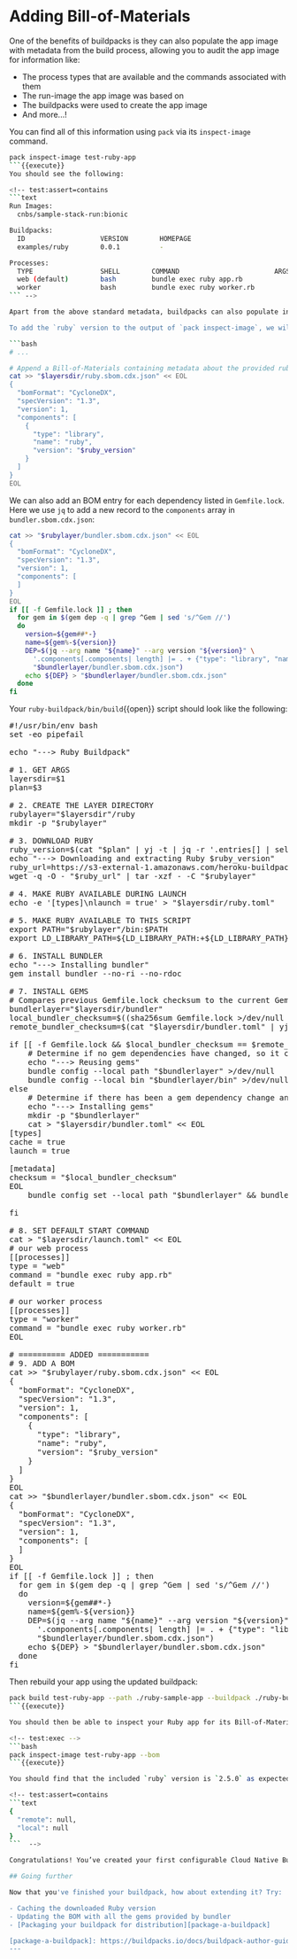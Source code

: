 # Adding Bill-of-Materials

<!-- test:suite=create-buildpack;weight=9 -->

One of the benefits of buildpacks is they can also populate the app image with metadata from the build process, allowing you to audit the app image for information like:

* The process types that are available and the commands associated with them
* The run-image the app image was based on
* The buildpacks were used to create the app image
* And more...!

You can find all of this information using `pack` via its `inspect-image` command.


<!-- test:exec -->
```bash
pack inspect-image test-ruby-app
```{{execute}}
You should see the following:

<!-- test:assert=contains
```text
Run Images:
  cnbs/sample-stack-run:bionic

Buildpacks:
  ID                   VERSION        HOMEPAGE
  examples/ruby        0.0.1          -

Processes:
  TYPE                 SHELL        COMMAND                        ARGS
  web (default)        bash         bundle exec ruby app.rb
  worker               bash         bundle exec ruby worker.rb
``` -->

Apart from the above standard metadata, buildpacks can also populate information about the dependencies they have provided in form of a `Bill-of-Materials`. Let's see how we can use this to populate information about the version of `ruby` that was installed in the output app image.

To add the `ruby` version to the output of `pack inspect-image`, we will have to provide a `Bill-of-Materials` (`BOM`) containing this information. There are three "standard" ways to report SBOM data.  You'll need to choose to use on of CycloneDX, SPDX or Syft update the `ruby.sbom.<ext>` (where `<ext>` is the extension appropriate for your BOM standard, one of `cdx.json`, `spdx.json` or `syft.json`) at the end of your `build` script.  Discussion of which BOM format to choose is outside the scope of this tutorial, but we will note that the SBOM format you choose to use is likely to be the output format of any BOM scanner (eg: [`syft cli`](https://github.com/anchore/syft)) you might choose to use.  In this example we will use the CycloneDX json format.

```bash
# ...

# Append a Bill-of-Materials containing metadata about the provided ruby version
cat >> "$layersdir/ruby.sbom.cdx.json" << EOL
{
  "bomFormat": "CycloneDX",
  "specVersion": "1.3",
  "version": 1,
  "components": [
    {
      "type": "library",
      "name": "ruby",
      "version": "$ruby_version"
    }
  ]
}
EOL
```

We can also add an BOM entry for each dependency listed in `Gemfile.lock`.  Here we use `jq` to add a new record to the `components` array in `bundler.sbom.cdx.json`:

```bash
cat >> "$rubylayer/bundler.sbom.cdx.json" << EOL
{
  "bomFormat": "CycloneDX",
  "specVersion": "1.3",
  "version": 1,
  "components": [
  ]
}
EOL
if [[ -f Gemfile.lock ]] ; then
  for gem in $(gem dep -q | grep ^Gem | sed 's/^Gem //')
  do
    version=${gem##*-}
    name=${gem%-${version}}
    DEP=$(jq --arg name "${name}" --arg version "${version}" \
      '.components[.components| length] |= . + {"type": "library", "name": $name, "version": $version}' \
      "$bundlerlayer/bundler.sbom.cdx.json")
    echo ${DEP} > "$bundlerlayer/bundler.sbom.cdx.json"
  done
fi
```

Your `ruby-buildpack/bin/build`{{open}} script should look like the following:

<!-- test:file=ruby-buildpack/bin/build -->
<pre class="file" data-filename="ruby-buildpack/bin/build" data-target="replace">
#!/usr/bin/env bash
set -eo pipefail

echo "---> Ruby Buildpack"

# 1. GET ARGS
layersdir=$1
plan=$3

# 2. CREATE THE LAYER DIRECTORY
rubylayer="$layersdir"/ruby
mkdir -p "$rubylayer"

# 3. DOWNLOAD RUBY
ruby_version=$(cat "$plan" | yj -t | jq -r '.entries[] | select(.name == "ruby") | .metadata.version')
echo "---> Downloading and extracting Ruby $ruby_version"
ruby_url=https://s3-external-1.amazonaws.com/heroku-buildpack-ruby/heroku-18/ruby-$ruby_version.tgz
wget -q -O - "$ruby_url" | tar -xzf - -C "$rubylayer"

# 4. MAKE RUBY AVAILABLE DURING LAUNCH
echo -e '[types]\nlaunch = true' > "$layersdir/ruby.toml"

# 5. MAKE RUBY AVAILABLE TO THIS SCRIPT
export PATH="$rubylayer"/bin:$PATH
export LD_LIBRARY_PATH=${LD_LIBRARY_PATH:+${LD_LIBRARY_PATH}:}"$rubylayer/lib"

# 6. INSTALL BUNDLER
echo "---> Installing bundler"
gem install bundler --no-ri --no-rdoc

# 7. INSTALL GEMS
# Compares previous Gemfile.lock checksum to the current Gemfile.lock
bundlerlayer="$layersdir/bundler"
local_bundler_checksum=$((sha256sum Gemfile.lock >/dev/null 2>&1 || echo 'DOES_NOT_EXIST') | cut -d ' ' -f 1)
remote_bundler_checksum=$(cat "$layersdir/bundler.toml" | yj -t | jq -r .metadata.checksum 2>/dev/null || echo 'DOES_NOT_EXIST')

if [[ -f Gemfile.lock && $local_bundler_checksum == $remote_bundler_checksum ]] ; then
    # Determine if no gem dependencies have changed, so it can reuse existing gems without running bundle install
    echo "---> Reusing gems"
    bundle config --local path "$bundlerlayer" >/dev/null
    bundle config --local bin "$bundlerlayer/bin" >/dev/null
else
    # Determine if there has been a gem dependency change and install new gems to the bundler layer; re-using existing and un-changed gems
    echo "---> Installing gems"
    mkdir -p "$bundlerlayer"
    cat > "$layersdir/bundler.toml" << EOL
[types]
cache = true
launch = true

[metadata]
checksum = "$local_bundler_checksum"
EOL
    bundle config set --local path "$bundlerlayer" && bundle install && bundle binstubs --all --path "$bundlerlayer/bin"

fi

# 8. SET DEFAULT START COMMAND
cat > "$layersdir/launch.toml" << EOL
# our web process
[[processes]]
type = "web"
command = "bundle exec ruby app.rb"
default = true

# our worker process
[[processes]]
type = "worker"
command = "bundle exec ruby worker.rb"
EOL

# ========== ADDED ===========
# 9. ADD A BOM
cat >> "$rubylayer/ruby.sbom.cdx.json" << EOL
{
  "bomFormat": "CycloneDX",
  "specVersion": "1.3",
  "version": 1,
  "components": [
    {
      "type": "library",
      "name": "ruby",
      "version": "$ruby_version"
    }
  ]
}
EOL
cat >> "$bundlerlayer/bundler.sbom.cdx.json" << EOL
{
  "bomFormat": "CycloneDX",
  "specVersion": "1.3",
  "version": 1,
  "components": [
  ]
}
EOL
if [[ -f Gemfile.lock ]] ; then
  for gem in $(gem dep -q | grep ^Gem | sed 's/^Gem //')
  do
    version=${gem##*-}
    name=${gem%-${version}}
    DEP=$(jq --arg name "${name}" --arg version "${version}" \
      '.components[.components| length] |= . + {"type": "library", "name": $name, "version": $version}' \
      "$bundlerlayer/bundler.sbom.cdx.json")
    echo ${DEP} > "$bundlerlayer/bundler.sbom.cdx.json"
  done
fi
</pre>

Then rebuild your app using the updated buildpack:

<!-- test:exec -->
```bash
pack build test-ruby-app --path ./ruby-sample-app --buildpack ./ruby-buildpack
```{{execute}}

You should then be able to inspect your Ruby app for its Bill-of-Materials via:

<!-- test:exec -->
```bash
pack inspect-image test-ruby-app --bom
```{{execute}}

You should find that the included `ruby` version is `2.5.0` as expected.

<!-- test:assert=contains
```text
{
  "remote": null,
  "local": null
}
```  -->

Congratulations! You’ve created your first configurable Cloud Native Buildpack that uses detection, image layers, and caching to create an introspectable and runnable OCI image.

## Going further

Now that you've finished your buildpack, how about extending it? Try:

- Caching the downloaded Ruby version
- Updating the BOM with all the gems provided by bundler
- [Packaging your buildpack for distribution][package-a-buildpack]

[package-a-buildpack]: https://buildpacks.io/docs/buildpack-author-guide/package-a-buildpack/
---
